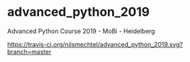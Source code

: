 # advanced_python_2019
Advanced Python Course 2019 - MoBi - Heidelberg


https://travis-ci.org/nilsmechtel/advanced_python_2019.svg?branch=master
